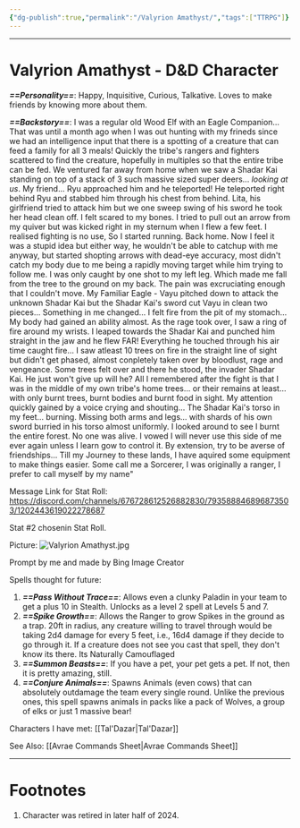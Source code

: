```yaml
---
{"dg-publish":true,"permalink":"/Valyrion Amathyst/","tags":["TTRPG"]}
---
```


---
# Valyrion Amathyst - D&D Character
***==Personality==***: 
Happy, Inquisitive, Curious, Talkative. Loves to make friends by knowing more about them.

***==Backstory==***:
I was a regular old Wood Elf with an Eagle Companion...
That was until a month ago when I was out hunting with my frineds since we had an intelligence input that there is a spotting of a creature that can feed a family for all 3 meals! Quickly the tribe's rangers and fighters scattered to find the creature, hopefully in multiples so that the entire tribe can be fed. We ventured far away from home when we saw a Shadar Kai standing on top of a stack of 3 such massive sized super deers... *looking at us*.
My friend... Ryu approached him and he teleported! He teleported right behind Ryu and stabbed him through his chest from behind.
Lita, his girlfriend tried to attack him but we one sweep swing of his sword he took her head clean off.
I felt scared to my bones. I tried to pull out an arrow from my quiver but was kicked right in my sternum when I flew a few feet. I realised fighting is no use, So I started running. Back home. Now I feel it was a stupid idea but either way, he wouldn't be able to catchup with me anyway, but started shopting arrows with dead-eye accuracy, most didn't catch my body due to me being a rapidly moving target while him trying to follow me. I was only caught by one shot to my left leg. Which made me fall from the tree to the ground on my back. The pain was excruciating enough that I couldn't move. My Familiar Eagle - Vayu pitched down to attack the unknown Shadar Kai but the Shadar Kai's sword cut Vayu in clean two pieces...
Something in me changed... I felt fire from the pit of my stomach...
My body had gained an ability almost. As the rage took over, I saw a ring of fire around my wrists. I leaped towards the Shadar Kai and punched him straight in the jaw and he flew FAR! Everything he touched through his air time caught fire... I saw atleast 10 trees on fire in the straight line of sight but didn't get phased, almost conpletely taken over by bloodlust, rage and vengeance.
Some trees felt over and there he stood, the invader Shadar Kai.
He just won't give up will he?
All I remembered after the fight is that I was in the middle of my own tribe's home trees... or their remains at least... with only burnt trees, burnt bodies and burnt food in sight.
My attention quickly gained by a voice crying and shouting... The Shadar Kai's torso in my feet... burning. Missing both arms and legs... with shards of his own sword burried in his torso almost uniformly.
I looked around to see I burnt the entire forest.
No one was alive. I vowed I will never use this side of me ever again unless I learn gow to control it. By extension, try to be averse of friendships... Till my Journey to these lands, I have aquired some equipment to make things easier. Some call me a Sorcerer, I was originally a ranger, I prefer to call myself by my name"


Message Link for Stat Roll: https://discord.com/channels/676728612526882830/793588846896873503/1202443619022278687

Stat #2 chosenin Stat Roll.


Picture:
![Valyrion Amathyst.jpg](/img/user/Vaulted%20Images/Valyrion%20Amathyst.jpg)

Prompt by me and made by Bing Image Creator


Spells thought for future:
1. ***==Pass Without Trace==***: Allows even a clunky Paladin in your team to get a plus 10 in Stealth. Unlocks as a level 2 spell at Levels 5 and 7.
2. ***==Spike Growth==***: Allows the Ranger to grow Spikes in the ground as a trap. 20ft in radius, any creature willing to travel through would be taking 2d4 damage for every 5 feet, i.e., 16d4 damage if they decide to go through it. If a creature does not see you cast that spell, they don't know its there. Its Naturally Camouflaged
3. ***==Summon Beasts==***: If you have a pet, your pet gets a pet. If not, then it is pretty amazing, still.
4. ***==Conjure Animals==***: Spawns Animals (even cows) that can absolutely outdamage the team every single round. Unlike the previous ones, this spell spawns animals in packs like a pack of Wolves, a group of elks or just 1 massive bear! 

Characters I have met:
[[Tal'Dazar\|Tal'Dazar]]

See Also:
[[Avrae Commands Sheet\|Avrae Commands Sheet]]

---
# Footnotes
1. Character was retired in later half of 2024.